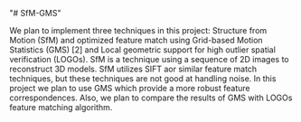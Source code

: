"# SfM-GMS" 

We plan to implement three techniques in this project: Structure from Motion (SfM) and optimized feature match using Grid-based Motion Statistics (GMS) [2] and Local geometric support for high outlier spatial verification (LOGOs). SfM is a technique using a sequence of 2D images to reconstruct 3D models. SfM utilizes SIFT aor similar feature match techniques, but these techniques are not good at handling noise. In this project we plan to use GMS which provide a more robust feature correspondences. Also, we plan to compare the results of GMS with LOGOs feature matching algorithm.
